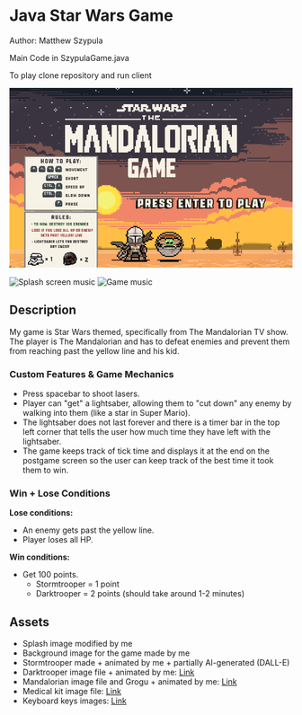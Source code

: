 # Java Star Wars Game

Author: Matthew Szypula

Main Code in SzypulaGame.java

To play clone repository and run client



![Image of game](https://github.com/mszy123/Matt-Star-Wars-Game/blob/main/Screenshot%202023-10-15%20204240.png)

![Splash screen music](https://www.youtube.com/watch?v=bOYdk1UY5o8)
![Game music](https://www.youtube.com/watch?v=eoUsbydHJKA)

## Description

My game is Star Wars themed, specifically from The Mandalorian TV show. The player is The Mandalorian and has to defeat enemies and prevent them from reaching past the yellow line and his kid.

### Custom Features & Game Mechanics

- Press spacebar to shoot lasers.
- Player can "get" a lightsaber, allowing them to "cut down" any enemy by walking into them (like a star in Super Mario).
- The lightsaber does not last forever and there is a timer bar in the top left corner that tells the user how much time they have left with the lightsaber.
- The game keeps track of tick time and displays it at the end on the postgame screen so the user can keep track of the best time it took them to win.

### Win + Lose Conditions

**Lose conditions:**

- An enemy gets past the yellow line.
- Player loses all HP.

**Win conditions:**

- Get 100 points.
  - Stormtrooper = 1 point
  - Darktrooper = 2 points (should take around 1-2 minutes)

## Assets

- Splash image modified by me
- Background image for the game made by me
- Stormtrooper made + animated by me + partially AI-generated (DALL-E)
- Darktrooper image file + animated by me: [Link](https://www.google.com/url?sa=i&url=https%3A%2F%2Ftwitter.com%2Fchristophsis2%2Fstatus%2F1343396375870939137&psig=AOvVaw3QwiCsmDo6AZLSdc_xJjWI&ust=1682738083829000&source=images&cd=vfe&ved=0CBAQjRxqFwoTCLj23v_Ny_4CFQAAAAAdAAAAABAE)
- Mandalorian image file and Grogu + animated by me: [Link](https://pbs.twimg.com/media/EJwMmyKWsAELh8I.png)
- Medical kit image file: [Link](https://static.wikia.nocookie.net/starwars/images/8/87/DarkForcesMedkit.png/revision/latest?cb=20161230210619)
- Keyboard keys images: [Link](https://dreammix.itch.io/keyboard-keys-for-ui)
